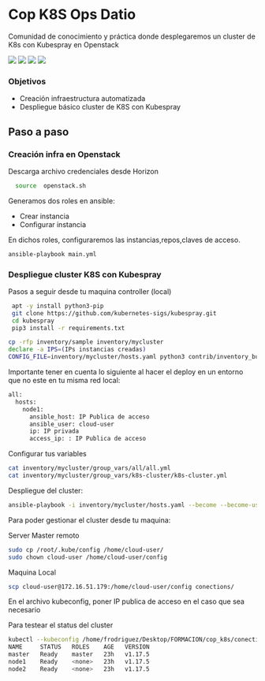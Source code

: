 # Cop  K8S Ops Datio

Comunidad de conocimiento y práctica donde desplegaremos un cluster de K8s con Kubespray en Openstack

![](https://img.shields.io/github/last-commit/felixrod78/cop_k8s) ![](https://img.shields.io/github/issues-pr/felixrod78/cop_k8s?style=plastic) ![](https://img.shields.io/github/languages/code-size/felixrod78/cop_k8s) ![](https://img.shields.io/badge/CoP-K8s-brightgreen)


### Objetivos

- Creación infraestructura automatizada
- Despliegue básico cluster de K8S con Kubespray

##  Paso a paso

### Creación infra en Openstack

Descarga archivo credenciales desde Horizon
 ```bash
   source  openstack.sh
```

Generamos dos roles en ansible:
- Crear instancia
- Configurar instancia

En dichos roles, configuraremos las instancias,repos,claves de acceso.

```bash
ansible-playbook main.yml
```
### Despliegue cluster K8S con Kubespray

Pasos a seguir desde tu maquina controller (local)

```bash
 apt -y install python3-pip
 git clone https://github.com/kubernetes-sigs/kubespray.git
 cd kubespray
 pip3 install -r requirements.txt
```
```bash
cp -rfp inventory/sample inventory/mycluster
declare -a IPS=(IPs instancias creadas)
CONFIG_FILE=inventory/mycluster/hosts.yaml python3 contrib/inventory_builder/inventory.py ${IPS[@]}
```
Importante tener en cuenta lo siguiente al hacer el deploy en un entorno que no este en tu misma red local:
```bash
all:
  hosts:
    node1:
      ansible_host: IP Publica de acceso
      ansible_user: cloud-user 
      ip: IP privada
      access_ip: : IP Publica de acceso
 ```

Configurar tus variables 

```bash
cat inventory/mycluster/group_vars/all/all.yml
cat inventory/mycluster/group_vars/k8s-cluster/k8s-cluster.yml
```

Despliegue del cluster:

```bash
ansible-playbook -i inventory/mycluster/hosts.yaml --become --become-user=root cluster.yml
```
Para poder gestionar el cluster desde tu maquina:

Server Master remoto
```bash
sudo cp /root/.kube/config /home/cloud-user/
sudo chown cloud-user /home/cloud-user/config 
```
Maquina Local
```bash
scp cloud-user@172.16.51.179:/home/cloud-user/config conections/
```
En el archivo kubeconfig, poner IP publica de acceso en el caso que sea necesario

Para testear el status del cluster
```bash
kubectl --kubeconfig /home/frodriguez/Desktop/FORMACION/cop_k8s/conections/config get nodes
NAME     STATUS   ROLES    AGE   VERSION
master   Ready    master   23h   v1.17.5
node1    Ready    <none>   23h   v1.17.5
node2    Ready    <none>   23h   v1.17.5
```
